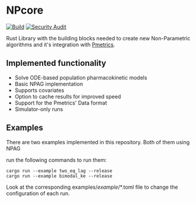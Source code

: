 # NPcore
[![Build](https://github.com/LAPKB/NPcore/actions/workflows/rust.yml/badge.svg)](https://github.com/LAPKB/NPcore/actions/workflows/rust.yml)
[![Security Audit](https://github.com/LAPKB/NPcore/actions/workflows/security_audit.yml/badge.svg)](https://github.com/LAPKB/NPcore/actions/workflows/security_audit.yml)

Rust Library with the building blocks needed to create new Non-Parametric algorithms and it's integration with [Pmetrics]([https://link-url-here.org](https://github.com/LAPKB/Pmetrics)).

## Implemented functionality

* Solve ODE-based population pharmacokinetic models
* Basic NPAG implementation
* Supports covariates
* Option to cache results for improved speed
* Support for the Pmetrics' Data format
* Simulator-only runs


## Examples

There are two examples implemented in this repository. Both of them using NPAG

run the following commands to run them:

```
cargo run --example two_eq_lag --release
cargo run --example bimodal_ke --release
```


Look at the corresponding examples/_example_/*.toml file to change the configuration of each run.
